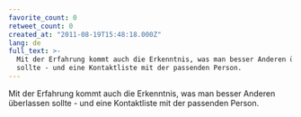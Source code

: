 ```yaml
---
favorite_count: 0
retweet_count: 0
created_at: "2011-08-19T15:48:18.000Z"
lang: de
full_text: >-
  Mit der Erfahrung kommt auch die Erkenntnis, was man besser Anderen überlassen
  sollte - und eine Kontaktliste mit der passenden Person.
---
```


Mit der Erfahrung kommt auch die Erkenntnis, was man besser Anderen überlassen
sollte - und eine Kontaktliste mit der passenden Person.
